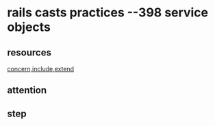 # rails casts practices --398 service objects

## resources
[concern,include,extend](http://www.zhlwish.com/2012/07/23/rails-activesupport-concern/)

## attention

## step

